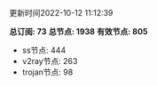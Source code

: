 更新时间2022-10-12 11:12:39

**总订阅: 73**
**总节点: 1938**
**有效节点: 805**
- ss节点: 444
- v2ray节点: 263
- trojan节点: 98
